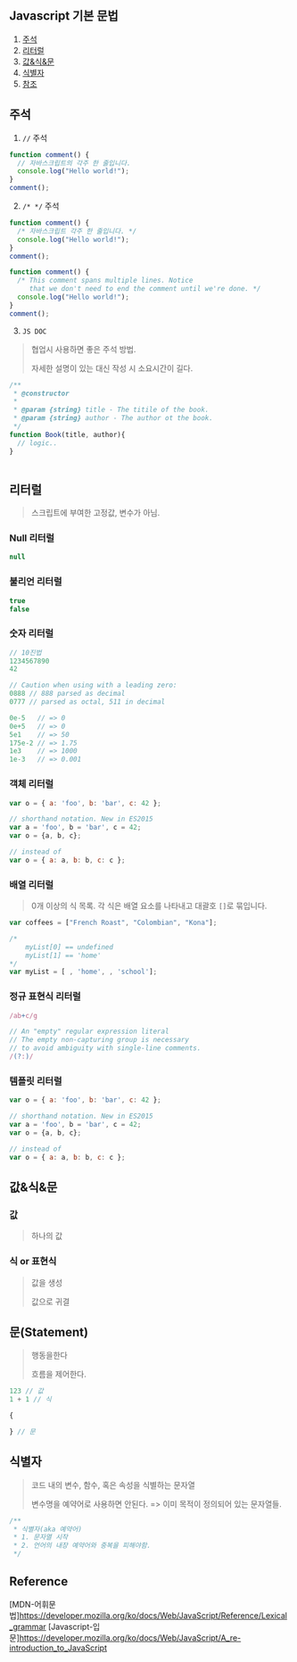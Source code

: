 ## Javascript 기본 문법
1. [주석](#주석)
2. [리터럴](#리터럴)
3. [값&식&문](#값식문)
4. [식별자](#식별자)
5. [참조](#reference)


## 주석

1. `//` 주석
```js
function comment() {
  // 자바스크립트의 각주 한 줄입니다.
  console.log("Hello world!");
}
comment();
```

2. `/* */` 주석
```js
function comment() {
  /* 자바스크립트 각주 한 줄입니다. */
  console.log("Hello world!");
}
comment();

function comment() {
  /* This comment spans multiple lines. Notice
     that we don't need to end the comment until we're done. */
  console.log("Hello world!");
}
comment();
```

3. `JS DOC`
> 협업시 사용하면 좋은 주석 방법.
>
> 자세한 설명이 있는 대신 작성 시 소요시간이 길다.
```js
/**
 * @constructor
 * 
 * @param {string} title - The titile of the book.
 * @param {string} author - The author ot the book.
 */
function Book(title, author){
  // logic..
}
 
```

## 리터럴
> 스크립트에 부여한 고정값, 변수가 아님.

### Null 리터럴
```js
null
```

### 불리언 리터럴
```js
true
false
```

### 숫자 리터럴
```js
// 10진법
1234567890
42

// Caution when using with a leading zero:
0888 // 888 parsed as decimal
0777 // parsed as octal, 511 in decimal

0e-5   // => 0
0e+5   // => 0
5e1    // => 50
175e-2 // => 1.75
1e3    // => 1000
1e-3   // => 0.001
```

### 객체 리터럴
```js
var o = { a: 'foo', b: 'bar', c: 42 };

// shorthand notation. New in ES2015
var a = 'foo', b = 'bar', c = 42;
var o = {a, b, c};

// instead of
var o = { a: a, b: b, c: c };
```

### 배열 리터럴
> 0개 이상의 식 목록.
> 각 식은 배열 요소를 나타내고 대괄호 `[]`로 묶입니다.
```js
var coffees = ["French Roast", "Colombian", "Kona"];

/* 
    myList[0] == undefined
    myList[1] == 'home'
*/
var myList = [ , 'home', , 'school'];
```

### 정규 표현식 리터럴
```js
/ab+c/g

// An "empty" regular expression literal
// The empty non-capturing group is necessary
// to avoid ambiguity with single-line comments.
/(?:)/
```

### 템플릿 리터럴
```js
var o = { a: 'foo', b: 'bar', c: 42 };

// shorthand notation. New in ES2015
var a = 'foo', b = 'bar', c = 42;
var o = {a, b, c};

// instead of
var o = { a: a, b: b, c: c };
```

## 값&식&문

### 값
> 하나의 값

### 식 or 표현식
> 값을 생성
>
> 값으로 귀결

## 문(Statement)
> 행동을한다
>
> 흐름을 제어한다.

```js
123 // 값
1 + 1 // 식

{

} // 문
```

## 식별자
> 코드 내의 변수, 함수, 혹은 속성을 식별하는 문자열
>
> 변수명을 예약어로 사용하면 안된다. => 이미 목적이 정의되어 있는 문자열들.
```js
/**
 * 식별자(aka 예약어) 
 * 1. 문자열 시작
 * 2. 언어의 내장 예약어와 중복을 피해야함.
 */

```

## Reference
[MDN-어휘문법]https://developer.mozilla.org/ko/docs/Web/JavaScript/Reference/Lexical_grammar
[Javascript-입문]https://developer.mozilla.org/ko/docs/Web/JavaScript/A_re-introduction_to_JavaScript